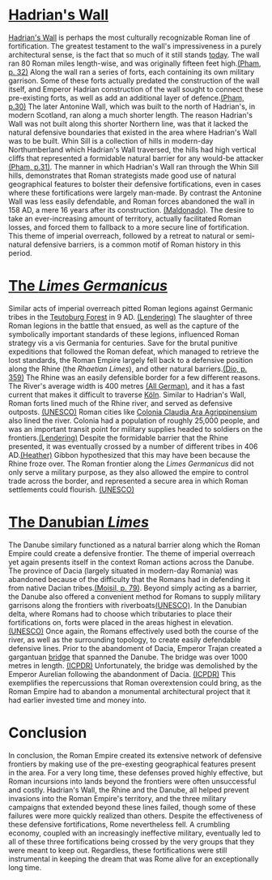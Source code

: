 # <a href="javascript:locateMapFeature(projectMap._layers[59]._layers[9])">Hadrian's Wall</a>

<a href="javascript:locateMapFeature(projectMap._layers[59]._layers[9])">Hadrian's Wall</a> is perhaps the most culturally recognizable Roman line of fortification. The greatest testament to the wall's impressiveness in a purely architectural sense, is the fact that so much of it still stands <a href="https://hadrianswallcountry.co.uk/hadrians-wall/hadrian’s-wall-facts">today</a>. The wall ran 80 Roman miles length-wise, and was originally fifteen feet high.[(Pham, p. 32)](https://scholarworks.sjsu.edu/cgi/viewcontent.cgi?article=8056&context=etd_theses) Along the wall ran a series of forts, each containing its own military garrison. Some of these forts actually predated the construction of the wall itself, and Emperor Hadrian construction of the wall sought to connect these pre-existing forts, as well as add an additional layer of defence.[(Pham, p.30)](https://scholarworks.sjsu.edu/cgi/viewcontent.cgi?article=8056&context=etd_theses) The later Antonine Wall, which was built to the north of Hadrian's, in modern Scotland, ran along a much shorter length. The reason Hadrian's Wall was not built along this shorter Northern line, was that it lacked the natural defensive boundaries that existed in the area where Hadrian's Wall was to be built. Whin Sill is a collection of hills in modern-day Northumberland which Hadrian's Wall traversed, the hills had high vertical cliffs that represented a formidable natural barrier for any would-be attacker [(Pham, p.31)](https://scholarworks.sjsu.edu/cgi/viewcontent.cgi?article=8056&context=etd_theses). The manner in which Hadrian's Wall ran through the Whin Sill hills, demonstrates that Roman strategists made good use of natural geographical features to bolster their defensive fortifications, even in cases where these fortifications were largely man-made. By contrast the Antonine Wall was less easily defendable, and Roman forces abandoned the wall in 158 AD, a mere 16 years after its construction. [(Maldonado)](https://www.cambridge.org/core/journals/britannia/article/early-medieval-antonine-wall/22CD176D606D0022A823AB7035D215FD). The desire to take an ever-increasing amount of territory, actually facilitated Roman losses, and forced them to fallback to a more secure line of fortification. This theme of imperial overreach, followed by a retreat to natural or semi-natural defensive barriers, is a common motif of Roman history in this period.


# <a href="javascript:locateMapFeature(projectMap._layers[59]._layers[10])">The <i>Limes Germanicus</i></a>

Similar acts of imperial overreach pitted Roman legions against Germanic tribes in the <a href="javascript:locateMapFeature(projectMap._layers[53]._layers[4])">Teutoburg Forest</a> in 9 AD. [(Lendering)](https://www.livius.org/articles/battle/teutoburg-forest-9-ce/) The slaughter of three Roman legions in the battle that ensued, as well as the capture of the symbolically important standards of these legions, influenced Roman strategy vis a vis Germania for centuries. Save for the brutal punitive expeditions that followed the Roman defeat, which managed to retrieve the lost standards, the Roman Empire largely fell back to a defensive position along the Rhine (the <i>Rhaetian Limes</i>), and other natural barriers.[(Dio, p. 359)](https://penelope.uchicago.edu/Thayer/E/Roman/Texts/Cassius_Dio/55*.html) The Rhine was an easily defensible border for a few different reasons. The River's average width is 400 metres [(All German)](http://www.allgerman.com/rhine.htm), and it has a fast current that makes it difficult to traverse [Köln](https://www.stadt-koeln.de/artikel/64430/index.html). Similar to Hadrian's Wall, Roman forts lined much of the Rhine river, and served as defensive outposts. [(UNESCO)](https://whc.unesco.org/en/list/430) Roman cities like <a href="javascript:locateMapFeature(projectMap._layers[49]._layers[2])">Colonia Claudia Ara Agrippinensium</a> also lined the river. Colonia had a population of roughly 25,000 people, and was an important transit point for military supplies headed to soldiers on the frontiers.[(Lendering)](https://www.livius.org/articles/place/colonia-claudia-ara-agrippinensium-koln/) Despite the formidable barrier that the Rhine presented, it was eventually crossed by a number of different tribes in 406 AD.[(Heather)](https://muse.jhu.edu/article/261435/pdf) Gibbon hypothesized that this may have been because the Rhine froze over. The Roman frontier along the <i>Limes Germanicus</i> did not only serve a military purpose, as they also allowed the empire to control trade across the border, and represented a secure area in which Roman settlements could flourish. [(UNESCO)](https://whc.unesco.org/en/list/430)

# <a href="javascript:locateMapFeature(projectMap._layers[59]._layers[11])">The Danubian <i>Limes</i></a>

The Danube similary functioned as a natural barrier along which the Roman Empire could create a defensive frontier. The theme of imperial overreach yet again presents itself in the context Roman actions across the Danube. The province of Dacia (largely situated in modern-day Romania) was abandoned because of the difficulty that the Romans had in defending it from native Dacian tribes.[(Moisil, p. 79)](https://journals.openedition.org/histoiremesure/884). Beyond simply acting as a barrier, the Danube also offered a convenient method for Romans to supply military garrisons along the frontiers with riverboats[(UNESCO)](https://whc.unesco.org/en/tentativelists/6475/). In the Danubian delta, where Romans had to choose which tributaries to place their fortifications on, forts were placed in the areas highest in elevation. [(UNESCO)](https://whc.unesco.org/en/tentativelists/6475/)  Once again, the Romans effectively used both the course of the river, as well as the surrounding topology, to create easily defendable defensive lines. Prior to the abandoment of Dacia, Emperor Trajan created a gargantuan <a href="javascript:locateMapFeature(projectMap._layers[49]._layers[3])">bridge</a> that spanned the Danube. The bridge was over 1000 metres in length. [(ICPDR)](https://www.icpdr.org/main/publications/danube-watch-2-2018-rediscovering-trajans-bridge-over-danube) Unfortunately, the bridge was demolished by the Emperor Aurelian following the abandonment of Dacia. [(ICPDR)](https://www.icpdr.org/main/publications/danube-watch-2-2018-rediscovering-trajans-bridge-over-danube) This exemplifies the repercussions that Roman overextension could bring, as the Roman Empire had to abandon a monumental architectural project that it had earlier invested time and money into.

# Conclusion

In conclusion, the Roman Empire created its extensive network of defensive frontiers by making use of the pre-exesting geographical features present in the area. For a very long time, these defenses proved highly effective, but Roman incursions into lands beyond the frontiers were often unsuccessful and costly. Hadrian's Wall, the Rhine and the Danube, all helped prevent invasions into the Roman Empire's territory, and the three military campaigns that extended beyond these lines failed, though some of these failures were more quickly realized than others. Despite the effectiveness of these defensive fortifications, Rome nevertheless fell. A crumbling economy, coupled with an increasingly ineffective military, eventually led to all of these three fortifications being crossed by the very groups that they were meant to keep out. Regardless, these fortifications were still instrumental in keeping the dream that was Rome alive for an exceptionally long time.

